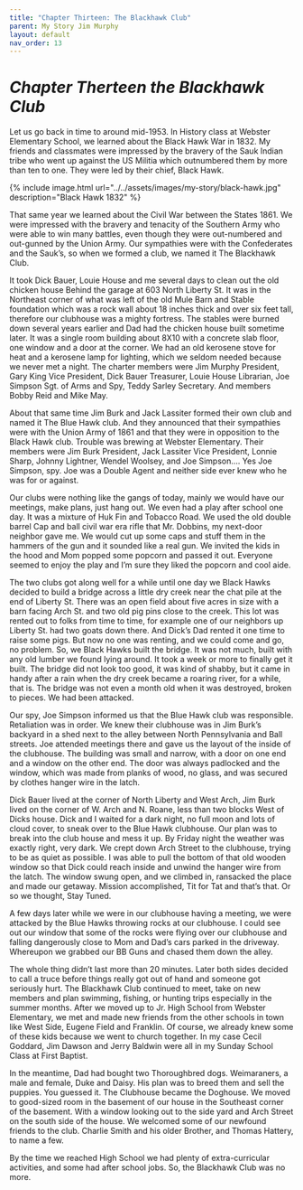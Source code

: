 ```yaml
---
title: "Chapter Thirteen: The Blackhawk Club"
parent: My Story Jim Murphy
layout: default
nav_order: 13
---
```


# *Chapter Therteen the Blackhawk Club*

Let us go back in time to around mid-1953. In History class at Webster Elementary School, we learned about the Black Hawk War in 1832. My friends and classmates were impressed by the bravery of the Sauk Indian tribe who went up against the US Militia which outnumbered them by more than ten to one. They were led by their chief, Black Hawk.

{% include image.html url="../../assets/images/my-story/black-hawk.jpg" description="Black Hawk 1832" %}

That same year we learned about the Civil War between the States 1861.  We were impressed with the bravery and tenacity of the Southern Army who were able to win many battles, even though they were out-numbered and out-gunned by the Union Army.  Our sympathies were with the Confederates and the Sauk’s, so when we formed a club, we named it The Blackhawk Club.

It took Dick Bauer, Louie House and me several days to clean out the old chicken house Behind the garage at 603 North Liberty St.  It was in the Northeast corner of what was left of the old Mule Barn and Stable foundation which was a rock wall about 18 inches thick and over six feet tall, therefore our clubhouse was a mighty fortress.  The stables were burned down several years earlier and Dad had the chicken house built sometime later. It was a single room building about 8X10 with a concrete slab floor, one window and a door at the corner. We had an old kerosene stove for heat and a kerosene lamp for lighting, which we seldom needed because we never met a night.  The charter members were Jim Murphy President, Gary King Vice President, Dick Bauer Treasurer, Louie House Librarian, Joe Simpson Sgt. of Arms and Spy, Teddy Sarley Secretary.  And members Bobby Reid and Mike May.

About that same time Jim Burk and Jack Lassiter formed their own club and named it The Blue Hawk club.  And they announced that their sympathies were with the Union Army of 1861 and that they were in opposition to the Black Hawk club. Trouble was brewing at Webster Elementary. Their members were Jim Burk President, Jack Lassiter Vice President, Lonnie Sharp, Johnny Lightner, Wendel Woolsey, and Joe Simpson…. Yes Joe Simpson, spy. Joe was a Double Agent and neither side ever knew who he was for or against.

Our clubs were nothing like the gangs of today, mainly we would have our meetings, make plans, just hang out. We even had a play after school one day. It was a mixture of Huk Fin and Tobacco Road.  We used the old double barrel Cap and ball civil war era rifle that Mr. Dobbins, my next-door neighbor gave me.  We would cut up some caps and stuff them in the hammers of the gun and it sounded like a real gun.  We invited the kids in the hood and Mom popped some popcorn and passed it out. Everyone seemed to enjoy the play and I’m sure they liked the popcorn and cool aide.

The two clubs got along well for a while until one day we Black Hawks decided to build a bridge across a little dry creek near the chat pile at the end of Liberty St. There was an open field about five acres in size with a barn facing Arch St. and two old pig pins close to the creek. This lot was rented out to folks from time to time, for example one of our neighbors up Liberty St. had two goats down there.  And Dick’s Dad rented it one time to raise some pigs.  But now no one was renting, and we could come and go, no problem.  So, we Black Hawks built the bridge.  It was not much, built with any old lumber we found lying around. It took a week or more to finally get it built. The bridge did not look too good, it was kind of shabby, but it came in handy after a rain when the dry creek became a roaring river, for a while, that is. The bridge was not even a month old when it was destroyed, broken to pieces. We had been attacked.

Our spy, Joe Simpson informed us that the Blue Hawk club was responsible. Retaliation was in order.  We knew their clubhouse was in Jim Burk’s backyard in a shed next to the alley between North Pennsylvania and Ball streets. Joe attended meetings there and gave us the layout of the inside of the clubhouse. The building was small and narrow, with a door on one end and a window on the other end.  The door was always padlocked and the window, which was made from planks of wood, no glass, and was secured by clothes hanger wire in the latch.

Dick Bauer lived at the corner of North Liberty and West Arch, Jim Burk lived on the corner of W. Arch and N. Roane, less than two blocks West of Dicks house. Dick and I waited for a dark night, no full moon and lots of cloud cover, to sneak over to the Blue Hawk clubhouse. Our plan was to break into the club house and mess it up. By Friday night the weather was exactly right, very dark. We crept down Arch Street to the clubhouse, trying to be as quiet as possible. I was able to pull the bottom of that old wooden window so that Dick could reach inside and unwind the hanger wire from the latch. The window swung open, and we climbed in, ransacked the place and made our getaway. Mission accomplished, Tit for Tat and that’s that. Or so we thought, Stay Tuned.

A few days later while we were in our clubhouse having a meeting, we were attacked by the Blue Hawks throwing rocks at our clubhouse. I could see out our window that some of the rocks were flying over our clubhouse and falling dangerously close to Mom and Dad’s cars parked in the driveway. Whereupon we grabbed our BB Guns and chased them down the alley.

The whole thing didn’t last more than 20 minutes. Later both sides decided to call a truce before things really got out of hand and someone got seriously hurt.
The Blackhawk Club continued to meet, take on new members and plan swimming, fishing, or hunting trips especially in the summer months. After we moved up to Jr. High School from Webster Elementary, we met and made new friends from the other schools in town like West Side, Eugene Field and Franklin. Of course, we already knew some of these kids because we went to church together. In my case Cecil Goddard, Jim Dawson and Jerry Baldwin were all in my Sunday School Class at First Baptist.

In the meantime, Dad had bought two Thoroughbred dogs. Weimaraners, a male and female, Duke and Daisy. His plan was to breed them and sell the puppies. You guessed it. The Clubhouse became the Doghouse. We moved to good-sized room in the basement of our house in the Southeast corner of the basement. With a window looking out to the side yard and Arch Street on the south side of the house. We welcomed some of our newfound friends to the club. Charlie Smith and his older Brother, and Thomas Hattery, to name a few.

By the time we reached High School we had plenty of extra-curricular activities, and some had after school jobs.  So, the Blackhawk Club was no more.  
